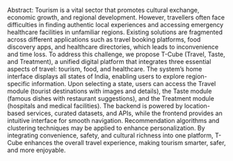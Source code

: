 Abstract:
 Tourism is a vital sector that promotes cultural exchange, economic growth, and regional development.
 However, travellers often face difficulties in finding authentic local experiences and accessing emergency healthcare facilities in unfamiliar regions. 
 Existing solutions are fragmented across different applications such as travel booking platforms, food discovery apps, and healthcare directories, which leads to inconvenience and time loss. 
 To address this challenge, we propose T-Cube (Travel, Taste, and Treatment), a unified digital platform that integrates three essential aspects of travel: tourism, food, and healthcare. 
 The system’s home interface displays all states of India, enabling users to explore region-specific information. 
 Upon selecting a state, users can access the Travel module (tourist destinations with images and details), the Taste module (famous dishes with restaurant suggestions), and the Treatment module (hospitals and medical facilities).
 The backend is powered by location-based services, curated datasets, and APIs, while the frontend provides an intuitive interface for smooth navigation. Recommendation algorithms and clustering techniques may be applied to enhance personalization.
 By integrating convenience, safety, and cultural richness into one platform, T-Cube enhances the overall travel experience, making tourism smarter, safer, and more enjoyable.
